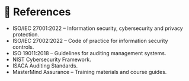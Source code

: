 # 📖 References

- ISO/IEC 27001:2022 – Information security, cybersecurity and privacy protection.  
- ISO/IEC 27002:2022 – Code of practice for information security controls.  
- ISO 19011:2018 – Guidelines for auditing management systems.  
- NIST Cybersecurity Framework.  
- ISACA Auditing Standards.  
- MasterMind Assurance – Training materials and course guides.  
